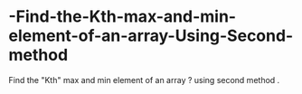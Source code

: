 # -Find-the-Kth-max-and-min-element-of-an-array-Using-Second-method
Find the "Kth" max and min element of an array ? using second method .
